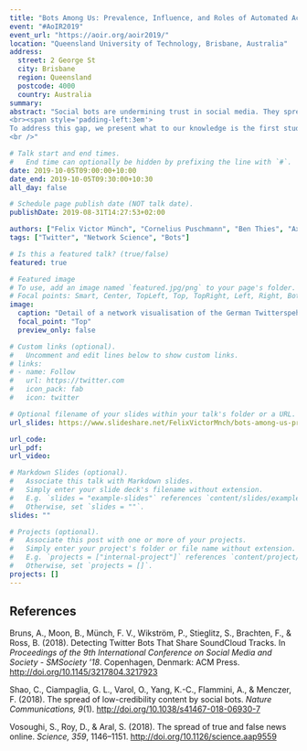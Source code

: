 ```yaml
---
title: "Bots Among Us: Prevalence, Influence, and Roles of Automated Accounts in the German Twitter Follow Network"
event: "#AoIR2019"
event_url: "https://aoir.org/aoir2019/"
location: "Queensland University of Technology, Brisbane, Australia"
address:
  street: 2 George St
  city: Brisbane
  region: Queensland
  postcode: 4000
  country: Australia
summary:
abstract: "Social bots are undermining trust in social media. They spread low-credibility content (Shao et al., 2018), so-called fake news (Vosoughi, Roy, & Aral, 2018), and spam (Bruns et al., 2018). However, most research analyses data based on the active sharing of links, keywords, or hashtags rather than assessing the longer-term presence of bots as an integral part of platforms.
<br><span style='padding-left:3em'>
To address this gap, we present what to our knowledge is the first study that assesses the prevalence, influence, and roles of automated accounts in a Twitter follow network on a national scale: the German-speaking Twittersphere. This work in progress allows us to analyse the long-term structural role, impact, and possible audience of bots beyond the context of single events and topics.</span><br />
<br />"

# Talk start and end times.
#   End time can optionally be hidden by prefixing the line with `#`.
date: 2019-10-05T09:00:00+10:00
date_end: 2019-10-05T09:30:00+10:30
all_day: false

# Schedule page publish date (NOT talk date).
publishDate: 2019-08-31T14:27:53+02:00

authors: ["Felix Victor Münch", "Cornelius Puschmann", "Ben Thies", "Axel Bruns"]
tags: ["Twitter", "Network Science", "Bots"]

# Is this a featured talk? (true/false)
featured: true

# Featured image
# To use, add an image named `featured.jpg/png` to your page's folder. 
# Focal points: Smart, Center, TopLeft, Top, TopRight, Left, Right, BottomLeft, Bottom, BottomRight.
image:
  caption: "Detail of a network visualisation of the German Twitterspehere Sample"
  focal_point: "Top"
  preview_only: false

# Custom links (optional).
#   Uncomment and edit lines below to show custom links.
# links:
# - name: Follow
#   url: https://twitter.com
#   icon_pack: fab
#   icon: twitter

# Optional filename of your slides within your talk's folder or a URL.
url_slides: https://www.slideshare.net/FelixVictorMnch/bots-among-us-prevalence-influence-and-roles-of-automated-accounts-in-the-german-twitter-follow-network

url_code:
url_pdf:
url_video:

# Markdown Slides (optional).
#   Associate this talk with Markdown slides.
#   Simply enter your slide deck's filename without extension.
#   E.g. `slides = "example-slides"` references `content/slides/example-slides.md`.
#   Otherwise, set `slides = ""`.
slides: ""

# Projects (optional).
#   Associate this post with one or more of your projects.
#   Simply enter your project's folder or file name without extension.
#   E.g. `projects = ["internal-project"]` references `content/project/deep-learning/index.md`.
#   Otherwise, set `projects = []`.
projects: []
---
```


## References

Bruns, A., Moon, B., Münch, F. V., Wikström, P., Stieglitz, S., Brachten, F., & Ross, B. (2018). Detecting Twitter Bots That Share SoundCloud Tracks. In *Proceedings of the 9th International Conference on Social Media and Society - SMSociety ’18*. Copenhagen, Denmark: ACM Press. http://doi.org/10.1145/3217804.3217923

Shao, C., Ciampaglia, G. L., Varol, O., Yang, K.-C., Flammini, A., & Menczer, F. (2018). The spread of low-credibility content by social bots. *Nature Communications, 9*(1). http://doi.org/10.1038/s41467-018-06930-7

Vosoughi, S., Roy, D., & Aral, S. (2018). The spread of true and false news online. *Science, 359*, 1146–1151. http://doi.org/10.1126/science.aap9559


